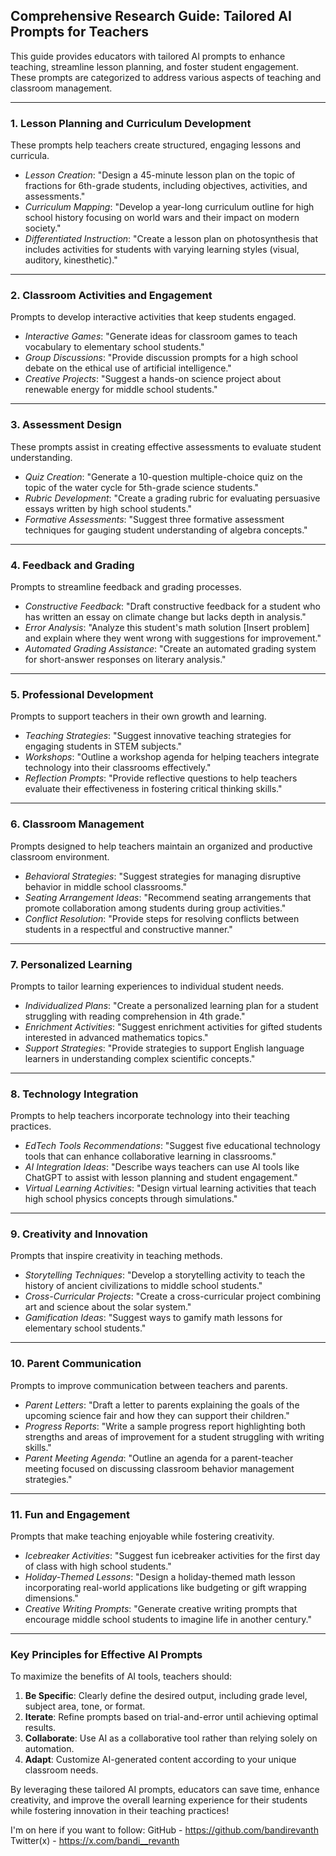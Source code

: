 
## Comprehensive Research Guide: Tailored AI Prompts for Teachers

This guide provides educators with tailored AI prompts to enhance teaching, streamline lesson planning, and foster student engagement. These prompts are categorized to address various aspects of teaching and classroom management.

---

### **1. Lesson Planning and Curriculum Development**

These prompts help teachers create structured, engaging lessons and curricula.

- *Lesson Creation*: "Design a 45-minute lesson plan on the topic of fractions for 6th-grade students, including objectives, activities, and assessments."
- *Curriculum Mapping*: "Develop a year-long curriculum outline for high school history focusing on world wars and their impact on modern society."
- *Differentiated Instruction*: "Create a lesson plan on photosynthesis that includes activities for students with varying learning styles (visual, auditory, kinesthetic)."

---

### **2. Classroom Activities and Engagement**

Prompts to develop interactive activities that keep students engaged.

- *Interactive Games*: "Generate ideas for classroom games to teach vocabulary to elementary school students."
- *Group Discussions*: "Provide discussion prompts for a high school debate on the ethical use of artificial intelligence."
- *Creative Projects*: "Suggest a hands-on science project about renewable energy for middle school students."

---

### **3. Assessment Design**

These prompts assist in creating effective assessments to evaluate student understanding.

- *Quiz Creation*: "Generate a 10-question multiple-choice quiz on the topic of the water cycle for 5th-grade science students."
- *Rubric Development*: "Create a grading rubric for evaluating persuasive essays written by high school students."
- *Formative Assessments*: "Suggest three formative assessment techniques for gauging student understanding of algebra concepts."

---

### **4. Feedback and Grading**

Prompts to streamline feedback and grading processes.

- *Constructive Feedback*: "Draft constructive feedback for a student who has written an essay on climate change but lacks depth in analysis."
- *Error Analysis*: "Analyze this student's math solution [Insert problem] and explain where they went wrong with suggestions for improvement."
- *Automated Grading Assistance*: "Create an automated grading system for short-answer responses on literary analysis."

---

### **5. Professional Development**

Prompts to support teachers in their own growth and learning.

- *Teaching Strategies*: "Suggest innovative teaching strategies for engaging students in STEM subjects."
- *Workshops*: "Outline a workshop agenda for helping teachers integrate technology into their classrooms effectively."
- *Reflection Prompts*: "Provide reflective questions to help teachers evaluate their effectiveness in fostering critical thinking skills."

---

### **6. Classroom Management**

Prompts designed to help teachers maintain an organized and productive classroom environment.

- *Behavioral Strategies*: "Suggest strategies for managing disruptive behavior in middle school classrooms."
- *Seating Arrangement Ideas*: "Recommend seating arrangements that promote collaboration among students during group activities."
- *Conflict Resolution*: "Provide steps for resolving conflicts between students in a respectful and constructive manner."

---

### **7. Personalized Learning**

Prompts to tailor learning experiences to individual student needs.

- *Individualized Plans*: "Create a personalized learning plan for a student struggling with reading comprehension in 4th grade."
- *Enrichment Activities*: "Suggest enrichment activities for gifted students interested in advanced mathematics topics."
- *Support Strategies*: "Provide strategies to support English language learners in understanding complex scientific concepts."

---

### **8. Technology Integration**

Prompts to help teachers incorporate technology into their teaching practices.

- *EdTech Tools Recommendations*: "Suggest five educational technology tools that can enhance collaborative learning in classrooms."
- *AI Integration Ideas*: "Describe ways teachers can use AI tools like ChatGPT to assist with lesson planning and student engagement."
- *Virtual Learning Activities*: "Design virtual learning activities that teach high school physics concepts through simulations."

---

### **9. Creativity and Innovation**

Prompts that inspire creativity in teaching methods.

- *Storytelling Techniques*: "Develop a storytelling activity to teach the history of ancient civilizations to middle school students."
- *Cross-Curricular Projects*: "Create a cross-curricular project combining art and science about the solar system."
- *Gamification Ideas*: "Suggest ways to gamify math lessons for elementary school students."

---

### **10. Parent Communication**

Prompts to improve communication between teachers and parents.

- *Parent Letters*: "Draft a letter to parents explaining the goals of the upcoming science fair and how they can support their children."
- *Progress Reports*: "Write a sample progress report highlighting both strengths and areas of improvement for a student struggling with writing skills."
- *Parent Meeting Agenda*: "Outline an agenda for a parent-teacher meeting focused on discussing classroom behavior management strategies."

---

### **11. Fun and Engagement**

Prompts that make teaching enjoyable while fostering creativity.

- *Icebreaker Activities*: "Suggest fun icebreaker activities for the first day of class with high school students."
- *Holiday-Themed Lessons*: "Design a holiday-themed math lesson incorporating real-world applications like budgeting or gift wrapping dimensions."
- *Creative Writing Prompts*: "Generate creative writing prompts that encourage middle school students to imagine life in another century."

---

### Key Principles for Effective AI Prompts

To maximize the benefits of AI tools, teachers should:

1. **Be Specific**: Clearly define the desired output, including grade level, subject area, tone, or format.
2. **Iterate**: Refine prompts based on trial-and-error until achieving optimal results.
3. **Collaborate**: Use AI as a collaborative tool rather than relying solely on automation.
4. **Adapt**: Customize AI-generated content according to your unique classroom needs.

By leveraging these tailored AI prompts, educators can save time, enhance creativity, and improve the overall learning experience for their students while fostering innovation in their teaching practices!


I'm on here if you want to follow:
GitHub -  https://github.com/bandirevanth 
Twitter(x) - https://x.com/bandi__revanth


